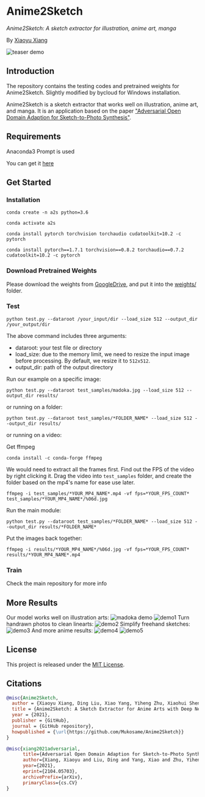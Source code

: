# Anime2Sketch
*Anime2Sketch: A sketch extractor for illustration, anime art, manga*

By [Xiaoyu Xiang](https://engineering.purdue.edu/people/xiaoyu.xiang.1)

![teaser demo](demos/vinland_saga.gif)

## Introduction
The repository contains the testing codes and pretrained weights for Anime2Sketch. Slightly modified by bycloud for Windows installation.

Anime2Sketch is a sketch extractor that works well on illustration, anime art, and manga. It is an application based on the paper ["Adversarial Open Domain Adaption for Sketch-to-Photo Synthesis"](https://arxiv.org/abs/2104.05703).

## Requirements
Anaconda3 Prompt is used

You can get it [here](https://www.anaconda.com/products/individual)

## Get Started
### Installation 
```
conda create -n a2s python=3.6

conda activate a2s

conda install pytorch torchvision torchaudio cudatoolkit=10.2 -c pytorch

conda install pytorch==1.7.1 torchvision==0.8.2 torchaudio==0.7.2 cudatoolkit=10.2 -c pytorch
```

### Download Pretrained Weights
Please download the weights from [GoogleDrive](https://drive.google.com/drive/folders/1Srf-WYUixK0wiUddc9y3pNKHHno5PN6R?usp=sharing), and put it into the [weights/](weights/) folder.

### Test
```Shell
python test.py --dataroot /your_input/dir --load_size 512 --output_dir /your_output/dir
```
The above command includes three arguments:
- dataroot: your test file or directory
- load_size: due to the memory limit, we need to resize the input image before processing. By default, we resize it to `512x512`.
- output_dir: path of the output directory

Run our example on a specific image:
```Shell
python test.py --dataroot test_samples/madoka.jpg --load_size 512 --output_dir results/
```
or running on a folder:
```
python test.py --dataroot test_samples/*FOLDER_NAME* --load_size 512 --output_dir results/
```

or running on a video:

Get ffmpeg
```
conda install -c conda-forge ffmpeg
```
We would need to extract all the frames first. Find out the FPS of the video by right clicking it. Drag the video into `test_samples` folder, and create the folder based on the mp4's name for ease use later.
```
ffmpeg -i test_samples/*YOUR_MP4_NAME*.mp4 -vf fps=*YOUR_FPS_COUNT* test_samples/*YOUR_MP4_NAME*/%06d.jpg
```
Run the main module:
```
python test.py --dataroot test_samples/*FOLDER_NAME* --load_size 512 --output_dir results/*FOLDER_NAME*
```
Put the images back together:
```
ffmpeg -i results/*YOUR_MP4_NAME*/%06d.jpg -vf fps=*YOUR_FPS_COUNT* results/*YOUR_MP4_NAME*.mp4
```

### Train
Check the main repository for more info

## More Results
Our model works well on illustration arts:
![madoka demo](demos/madoka_in_out.png)
![demo1](demos/demo1_in_out.png)
Turn handrawn photos to clean linearts:
![demo2](demos/demo2_in_out.png)
Simplify freehand sketches:
![demo3](demos/demo3_in_out.png)
And more anime results:
![demo4](demos/vinland_3.gif)
![demo5](demos/vinland_1.gif)


## License
This project is released under the [MIT License](LICENSE).

## Citations
```BibTex
@misc{Anime2Sketch,
  author = {Xiaoyu Xiang, Ding Liu, Xiao Yang, Yiheng Zhu, Xiaohui Shen},
  title = {Anime2Sketch: A Sketch Extractor for Anime Arts with Deep Networks},
  year = {2021},
  publisher = {GitHub},
  journal = {GitHub repository},
  howpublished = {\url{https://github.com/Mukosame/Anime2Sketch}}
}

@misc{xiang2021adversarial,
      title={Adversarial Open Domain Adaption for Sketch-to-Photo Synthesis}, 
      author={Xiang, Xiaoyu and Liu, Ding and Yang, Xiao and Zhu, Yiheng and Shen, Xiaohui and Allebach, Jan P},
      year={2021},
      eprint={2104.05703},
      archivePrefix={arXiv},
      primaryClass={cs.CV}
}
```
